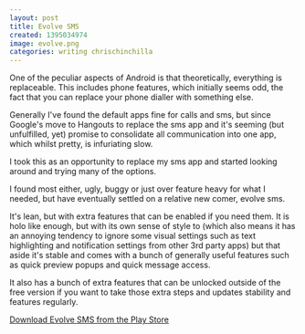 ```yaml
---
layout: post
title: Evolve SMS
created: 1395034974
image: evolve.png
categories: writing chrischinchilla
---
```


One of the peculiar aspects of Android is that theoretically, everything is replaceable. This includes phone features, which initially seems odd, the fact that you can replace your phone dialler with something else.

Generally I've found the default apps fine for calls and sms, but since Google's move to Hangouts to replace the sms app and it's seeming (but unfulfilled, yet) promise to consolidate all communication into one app, which whilst pretty, is infuriating slow.

I took this as an opportunity to replace my sms app and started looking around and trying many of the options.

I found most either, ugly, buggy or just over feature heavy for what I needed, but have eventually settled on a relative new comer, evolve sms.

It's lean, but with extra features that can be enabled if you need them. It is holo like enough, but with its own sense of style to (which also means it has an annoying tendency to ignore some visual settings such as text highlighting and notification settings from other 3rd party apps) but that aside it's stable and comes with a bunch of generally useful features such as quick preview popups and quick message access.

It also has a bunch of extra features that can be unlocked outside of the free version if you want to take those extra steps and updates stability and features regularly. 

<a href="https://play.google.com/store/apps/details?id=com.klinker.android.evolve_sms" target="_blank">Download Evolve SMS from the Play Store</a>

